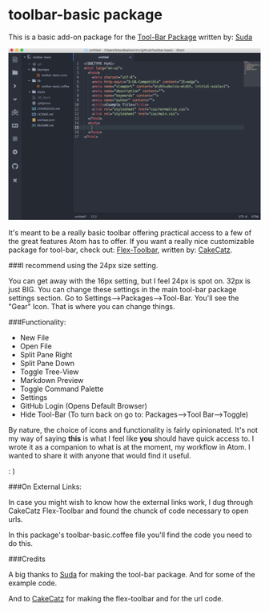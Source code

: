 # toolbar-basic package

This is a basic add-on package for the [Tool-Bar Package](https://github.com/suda/tool-bar) written by:  [Suda](https://github.com/suda)

![Screen Shot](images/screen-shot.jpeg)

It's meant to be a really basic toolbar offering practical access to a few of the great features Atom has to offer. If you want a really nice customizable package for tool-bar, check out: [Flex-Toolbar](https://github.com/cakecatz/flex-toolbar), written by: [CakeCatz](https://github.com/cakecatz).

###I recommend using the 24px size setting.

You can get away with the 16px setting, but I feel 24px is spot on. 32px is just BIG. You can change these settings in the main tool-bar package settings section. Go to Settings-->Packages-->Tool-Bar. You'll see the "Gear" Icon. That is where you can change things.

###Functionality:

* New File
* Open File
* Split Pane Right
* Split Pane Down
* Toggle Tree-View
* Markdown Preview
* Toggle Command Palette
* Settings
* GitHub Login (Opens Default Browser)
* Hide Tool-Bar (To turn back on go to: Packages-->Tool Bar-->Toggle)

By nature, the choice of icons and functionality is fairly opinionated. It's not my way of saying **this** is what I feel like **you** should have quick access to. I wrote it as a companion to what is at the moment, my workflow in Atom. I wanted to share it with anyone that would find it useful.

: )

###On External Links:

In case you might wish to know how the external links work, I dug through CakeCatz Flex-Toolbar and found the chunck of code necessary to open urls.

In this package's toolbar-basic.coffee file you'll find the code you need to do this.

###Credits

A big thanks to [Suda](https://github.com/suda) for making the tool-bar package. And for some of the example code.

And to [CakeCatz](https://github.com/cakecatz) for making the flex-toolbar and for the url code.
